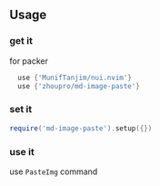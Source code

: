 
## Usage

### get it 
for packer
```lua
  use {'MunifTanjim/nui.nvim'}
  use {'zhoupro/md-image-paste'}
```

### set  it 

```lua
require('md-image-paste').setup({})
```


### use it
use `PasteImg` command